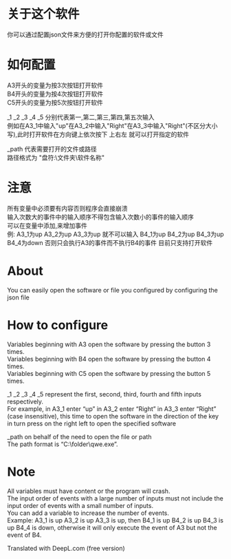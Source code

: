 # 关于这个软件
你可以通过配置json文件来方便的打开你配置的软件或文件  
# 如何配置
A3开头的变量为按3次按钮打开软件  
B4开头的变量为按4次按钮打开软件  
C5开头的变量为按5次按钮打开软件  

_1 _2 _3 _4 _5 分别代表第一,第二,第三,第四,第五次输入  
例如在A3_1中输入"up"在A3_2中输入"Right"在A3_3中输入"Right"(不区分大小写),此时打开软件在方向键上依次按下 上右左 就可以打开指定的软件

_path 代表需要打开的文件或路径  
路径格式为 "盘符:\\文件夹\\软件名称"  
# 注意  
所有变量中必须要有内容否则程序会直接崩溃  
输入次数大的事件中的输入顺序不得包含输入次数小的事件的输入顺序  
可以在变量中添加,来增加事件  
例: A3_1为up A3_2为up A3_3为up 就不可以输入 B4_1为up B4_2为up B4_3为up B4_4为down 否则只会执行A3的事件而不执行B4的事件
目前只支持打开软件

# About
You can easily open the software or file you configured by configuring the json file  
# How to configure
Variables beginning with A3 open the software by pressing the button 3 times.  
Variables beginning with B4 open the software by pressing the button 4 times.  
Variables beginning with C5 open the software by pressing the button 5 times.  

_1 _2 _3 _4 _5 represent the first, second, third, fourth and fifth inputs respectively.  
For example, in A3_1 enter “up” in A3_2 enter “Right” in A3_3 enter “Right” (case insensitive), this time to open the software in the direction of the key in turn press on the right left to open the specified software

_path on behalf of the need to open the file or path  
The path format is “C:\\folder\\qwe.exe”.  
# Note  
All variables must have content or the program will crash.  
The input order of events with a large number of inputs must not include the input order of events with a small number of inputs.  
You can add a variable to increase the number of events.  
Example: A3_1 is up A3_2 is up A3_3 is up, then B4_1 is up B4_2 is up B4_3 is up B4_4 is down, otherwise it will only execute the event of A3 but not the event of B4.  

Translated with DeepL.com (free version)
